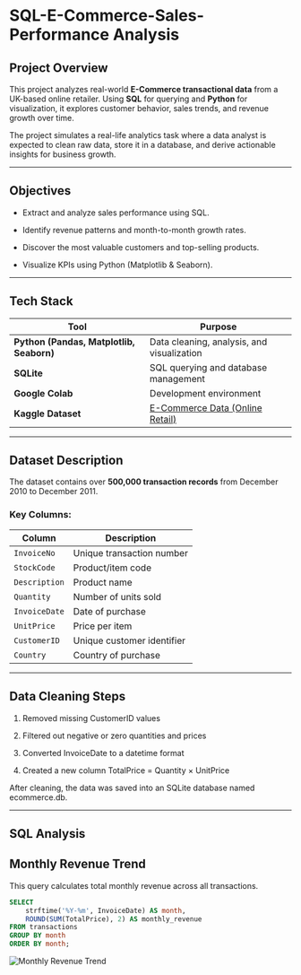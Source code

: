 # SQL-E-Commerce-Sales-Performance Analysis

## Project Overview

This project analyzes real-world **E-Commerce transactional data** from a UK-based online retailer. Using **SQL** for querying and **Python** for visualization, it explores customer behavior, sales trends, and revenue growth over time.

The project simulates a real-life analytics task where a data analyst is expected to clean raw data, store it in a database, and derive actionable insights for business growth.

---

## Objectives

- Extract and analyze sales performance using SQL.

- Identify revenue patterns and month-to-month growth rates.

- Discover the most valuable customers and top-selling products.

- Visualize KPIs using Python (Matplotlib & Seaborn).

--- 

## Tech Stack

| Tool                                     | Purpose                                                                                   |
| ---------------------------------------- | ----------------------------------------------------------------------------------------- |
| **Python (Pandas, Matplotlib, Seaborn)** | Data cleaning, analysis, and visualization                                                |
| **SQLite**                               | SQL querying and database management                                                      |
| **Google Colab**                         | Development environment                                                                   |
| **Kaggle Dataset**                       | [E-Commerce Data (Online Retail)](https://www.kaggle.com/datasets/carrie1/ecommerce-data) |

---

## Dataset Description

The dataset contains over **500,000 transaction records** from December 2010 to December 2011.

### Key Columns:

| Column        | Description                |
| ------------- | -------------------------- |
| `InvoiceNo`   | Unique transaction number  |
| `StockCode`   | Product/item code          |
| `Description` | Product name               |
| `Quantity`    | Number of units sold       |
| `InvoiceDate` | Date of purchase           |
| `UnitPrice`   | Price per item             |
| `CustomerID`  | Unique customer identifier |
| `Country`     | Country of purchase        |

---

## Data Cleaning Steps

1. Removed missing CustomerID values

2. Filtered out negative or zero quantities and prices

3. Converted InvoiceDate to a datetime format

4. Created a new column TotalPrice = Quantity × UnitPrice

After cleaning, the data was saved into an SQLite database named ecommerce.db.

---

## SQL Analysis
## Monthly Revenue Trend

This query calculates total monthly revenue across all transactions.

```sql
SELECT 
    strftime('%Y-%m', InvoiceDate) AS month,
    ROUND(SUM(TotalPrice), 2) AS monthly_revenue
FROM transactions
GROUP BY month
ORDER BY month;
```
![Monthly Revenue Trend](./Project%20Images/SQL.Python%201.png)
